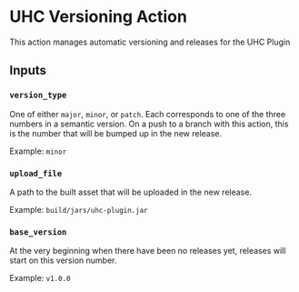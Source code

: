 # UHC Versioning Action

This action manages automatic versioning and releases for the UHC Plugin

## Inputs

### `version_type`

One of either `major`, `minor`, or `patch`. Each corresponds to one of the three numbers in a semantic version. On a push to a branch with this action, this is the number that will be bumped up in the new release.

Example: `minor`

### `upload_file`

A path to the built asset that will be uploaded in the new release.

Example: `build/jars/uhc-plugin.jar`

### `base_version`

At the very beginning when there have been no releases yet, releases will start on this version number.

Example: `v1.0.0`
